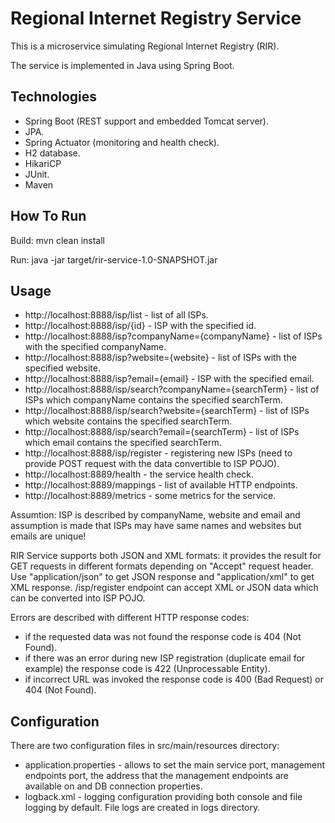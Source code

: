 Regional Internet Registry Service
==============

This is a microservice simulating Regional Internet Registry (RIR).

The service is implemented in Java using Spring Boot.


Technologies
------------

- Spring Boot (REST support and embedded Tomcat server).
- JPA.
- Spring Actuator (monitoring and health check).
- H2 database.
- HikariCP
- JUnit.
- Maven


How To Run
----------

Build: mvn clean install

Run: java -jar target/rir-service-1.0-SNAPSHOT.jar


Usage
-----

- http://localhost:8888/isp/list - list of all ISPs.
- http://localhost:8888/isp/{id} - ISP with the specified id.
- http://localhost:8888/isp?companyName={companyName} - list of ISPs with the specified companyName.
- http://localhost:8888/isp?website={website} - list of ISPs with the specified website.
- http://localhost:8888/isp?email={email} - ISP with the specified email.
- http://localhost:8888/isp/search?companyName={searchTerm} - list of ISPs which companyName contains the specified searchTerm.
- http://localhost:8888/isp/search?website={searchTerm} - list of ISPs which website contains the specified searchTerm.
- http://localhost:8888/isp/search?email={searchTerm} - list of ISPs which email contains the specified searchTerm.
- http://localhost:8888/isp/register - registering new ISPs (need to provide POST request with the data convertible to ISP POJO).
- http://localhost:8889/health - the service health check.
- http://localhost:8889/mappings - list of available HTTP endpoints.
- http://localhost:8889/metrics - some metrics for the service.

Assumtion: ISP is described by companyName, website and email and assumption is made that ISPs may have same names and websites but emails are unique!

RIR Service supports both JSON and XML formats: it provides the result for GET requests in different formats depending on "Accept" request header. Use "application/json" to get JSON response and "application/xml" to get XML response. /isp/register endpoint can accept XML or JSON data which can be converted into ISP POJO.

Errors are described with different HTTP response codes:

- if the requested data was not found the response code is 404 (Not Found).
- if there was an error during new ISP registration (duplicate email for example) the response code is 422 (Unprocessable Entity).
- if incorrect URL was invoked the response code is 400 (Bad Request) or  404 (Not Found).


Configuration
-------------

There are two configuration files in src/main/resources directory:

- application.properties - allows to set the main service port, management endpoints port, the address that the management endpoints are available on and DB connection properties.
- logback.xml - logging configuration providing both console and file logging by default. File logs are created in logs directory.